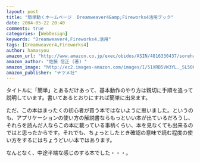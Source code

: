 ```yaml
---
layout: post
title: "簡単動くホームページ  Dreamweaver4&amp;Fireworks4活用ブック"
date: 2004-05-22 20:40
comments: true
categories: [WebDesign]
keywords: "Dreamweaver4,Fireworks4,活用"
tags: [Dreamweaver4,Fireworks4]
author: hamasyou
amazon_url: "http://www.amazon.co.jp/exec/obidos/ASIN/4816330437/sorehabooks-22"
amazon_author: "佐藤 信正 (著) "
amazon_image: "http://ec2.images-amazon.com/images/I/51XRB5VW3YL._SL500_AA300_.jpg"
amazon_publisher: "ナツメ社"
---
```


タイトルに「簡単」とあるだけあって、基本動作のやり方は親切に手順を追って説明しています。書いてあるとおりにすれば簡単に出来ます。


<!-- more -->

ただ、この本はまったくの初心者が買う本ではないように思いました。というのも、アプリケーションの使い方の解説書ならもっといい本が出ているだろうし、それらを読んだ人ならこの本に載っている事柄くらい、本を見なくても出来るのではと思ったからです。それでも、ちょっとしたとき確認の意味で読む程度の使い方をするにはちょうどいい本ではあります。

なんとなく、中途半端な感じのする本でした・・・。




